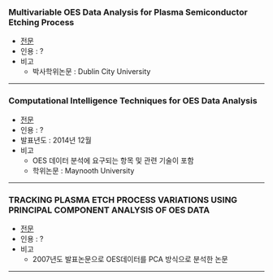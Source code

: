 ### Multivariable OES Data Analysis for Plasma Semiconductor Etching Process
* [전문](http://doras.dcu.ie/20183/1/PhD_Thesis_-_Jie_Yang_-_58123873.pdf)
* 인용 : ?
* 비고
  - 박사학위논문 : Dublin City University
-------------------------------------------------


### Computational Intelligence Techniques for OES Data Analysis
* [전문](http://eprints.maynoothuniversity.ie/8146/1/luca_puggini_PhDThesis.pdf)
* 인용 : ?
* 발표년도 : 2014년 12월
* 비고
  - OES 데이터 분석에 요구되는 항목 및 관련 기술이 포함
  - 학위논문 : Maynooth University
-------------------------------------------------


### TRACKING PLASMA ETCH PROCESS VARIATIONS USING PRINCIPAL COMPONENT ANALYSIS OF OES DATA
* [전문](http://vigir.missouri.edu/~gdesouza/Research/Conference_CDs/IFAC_ICINCO_2007/ICINCO%202007/Area%203%20-%20Signal%20Processing,%20Systems%20Modeling%20and%20Control/Posters/C3_522_Ma.pdf)
* 인용 : ?
* 비고
   - 2007년도 발표논문으로 OES데이터를 PCA 방식으로 분석한 논문
-------------------------------------------------
